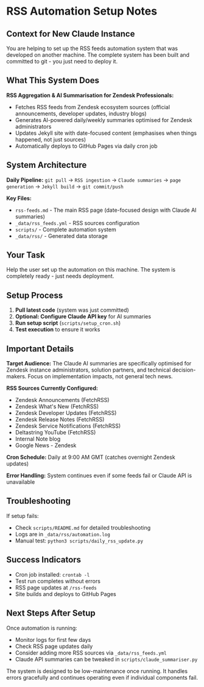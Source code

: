 # RSS Automation Setup Notes

## Context for New Claude Instance

You are helping to set up the RSS feeds automation system that was developed on another machine. The complete system has been built and committed to git - you just need to deploy it.

## What This System Does

**RSS Aggregation & AI Summarisation for Zendesk Professionals:**
- Fetches RSS feeds from Zendesk ecosystem sources (official announcements, developer updates, industry blogs)
- Generates AI-powered daily/weekly summaries optimised for Zendesk administrators
- Updates Jekyll site with date-focused content (emphasises when things happened, not just sources)
- Automatically deploys to GitHub Pages via daily cron job

## System Architecture

**Daily Pipeline:** `git pull` → `RSS ingestion` → `Claude summaries` → `page generation` → `Jekyll build` → `git commit/push`

**Key Files:**
- `rss-feeds.md` - The main RSS page (date-focused design with Claude AI summaries)
- `_data/rss_feeds.yml` - RSS sources configuration  
- `scripts/` - Complete automation system
- `_data/rss/` - Generated data storage

## Your Task

Help the user set up the automation on this machine. The system is completely ready - just needs deployment.

## Setup Process

1. **Pull latest code** (system was just committed)
2. **Optional: Configure Claude API key** for AI summaries
3. **Run setup script** (`scripts/setup_cron.sh`)
4. **Test execution** to ensure it works

## Important Details

**Target Audience:** The Claude AI summaries are specifically optimised for Zendesk instance administrators, solution partners, and technical decision-makers. Focus on implementation impacts, not general tech news.

**RSS Sources Currently Configured:**
- Zendesk Announcements (FetchRSS)
- Zendesk What's New (FetchRSS)  
- Zendesk Developer Updates (FetchRSS)
- Zendesk Release Notes (FetchRSS)
- Zendesk Service Notifications (FetchRSS)
- Deltastring YouTube (FetchRSS)
- Internal Note blog
- Google News - Zendesk

**Cron Schedule:** Daily at 9:00 AM GMT (catches overnight Zendesk updates)

**Error Handling:** System continues even if some feeds fail or Claude API is unavailable

## Troubleshooting

If setup fails:
- Check `scripts/README.md` for detailed troubleshooting
- Logs are in `_data/rss/automation.log`
- Manual test: `python3 scripts/daily_rss_update.py`

## Success Indicators

- Cron job installed: `crontab -l`
- Test run completes without errors
- RSS page updates at `/rss-feeds` 
- Site builds and deploys to GitHub Pages

## Next Steps After Setup

Once automation is running:
- Monitor logs for first few days
- Check RSS page updates daily
- Consider adding more RSS sources via `_data/rss_feeds.yml`
- Claude API summaries can be tweaked in `scripts/claude_summariser.py`

The system is designed to be low-maintenance once running. It handles errors gracefully and continues operating even if individual components fail.